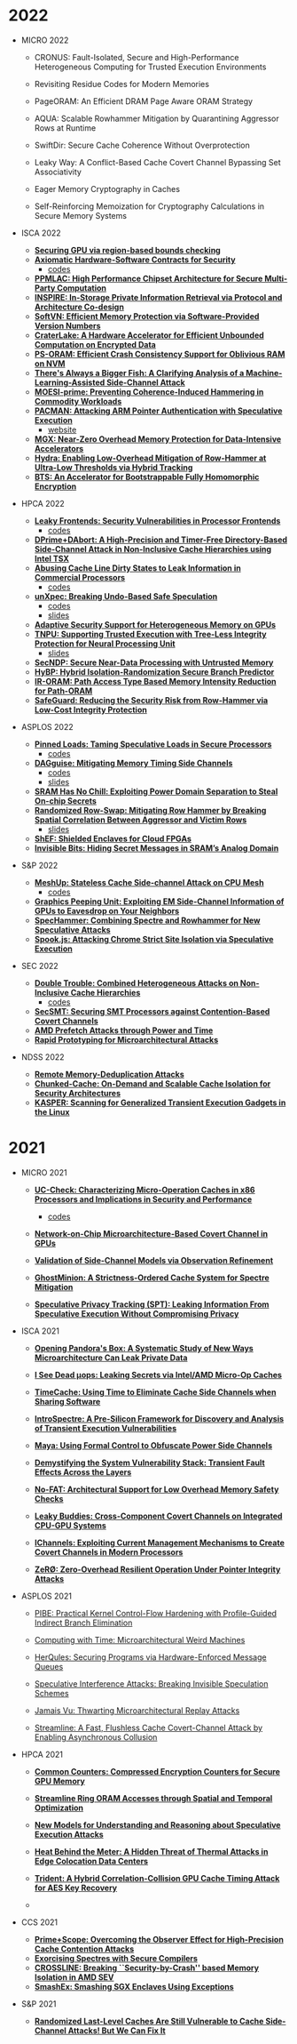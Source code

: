 # 

# 2022

* MICRO 2022
  
  * CRONUS: Fault-Isolated, Secure and High-Performance Heterogeneous Computing for Trusted Execution Environments
  
  * Revisiting Residue Codes for Modern Memories
  
  * PageORAM: An Efficient DRAM Page Aware ORAM Strategy
  
  * AQUA: Scalable Rowhammer Mitigation by Quarantining Aggressor Rows at Runtime
  
  * SwiftDir: Secure Cache Coherence Without Overprotection
  
  * Leaky Way: A Conflict-Based Cache Covert Channel Bypassing Set Associativity
  
  * Eager Memory Cryptography in Caches
  
  * Self-Reinforcing Memoization for Cryptography Calculations in Secure Memory Systems

* ISCA 2022
  
  * [**Securing GPU via region-based bounds checking**](https://dl.acm.org/doi/abs/10.1145/3470496.3527420)
  * [**Axiomatic Hardware-Software Contracts for Security**](https://hnemati.github.io/paper/lcms_ISCA22_cameraready.pdf)
    * [codes](https://github.com/nmosier/clou)
  * [**PPMLAC: High Performance Chipset Architecture for Secure Multi-Party Computation**](https://dl.acm.org/doi/abs/10.1145/3470496.3527392)
  * [**INSPIRE: In-Storage Private Information Retrieval via Protocol and Architecture Co-design**](https://dl.acm.org/doi/10.1145/3470496.3527433)
  * [**SoftVN: Efficient Memory Protection via Software-Provided Version Numbers**](https://dl.acm.org/doi/abs/10.1145/3470496.3527378)
  * [**CraterLake: A Hardware Accelerator for Efficient Unbounded Computation on Encrypted Data**](https://people.csail.mit.edu/devadas/pubs/craterlake.pdf)
  * [**PS-ORAM: Efficient Crash Consistency Support for Oblivious RAM on NVM**](https://arxiv.org/pdf/2011.03669.pdf)
  * [**There's Always a Bigger Fish: A Clarifying Analysis of a Machine-Learning-Assisted Side-Channel Attack**](https://people.csail.mit.edu/mengjia/data/Bigger_Fish_ISCA_2022.pdf)
  * [**MOESI-prime: Preventing Coherence-Induced Hammering in Commodity Workloads**](https://dl.acm.org/doi/abs/10.1145/3470496.3527427)
  * [**PACMAN: Attacking ARM Pointer Authentication with Speculative Execution**](https://pacmanattack.com/paper.pdf)
    * [website](https://pacmanattack.com/)
  * [**MGX: Near-Zero Overhead Memory Protection for Data-Intensive Accelerators**](https://arxiv.org/pdf/2004.09679.pdf)
  * [**Hydra: Enabling Low-Overhead Mitigation of Row-Hammer at Ultra-Low Thresholds via Hybrid Tracking**](https://memlab.ece.gatech.edu/papers/ISCA_2022_1.pdf)
  * [**BTS: An Accelerator for Bootstrappable Fully Homomorphic Encryption**](https://arxiv.org/pdf/2112.15479.pdf)

* HPCA 2022
  
  * [**Leaky Frontends: Security Vulnerabilities in Processor Frontends**](https://arxiv.org/pdf/2105.12224.pdf)
    * [codes](https://caslab.csl.yale.edu/code/leaky-frontends/)
  * [**DPrime+DAbort: A High-Precision and Timer-Free Directory-Based Side-Channel Attack in Non-Inclusive Cache Hierarchies using Intel TSX**](https://ieeexplore.ieee.org/document/9773224)
  * [**Abusing Cache Line Dirty States to Leak Information in Commercial Processors**](https://arxiv.org/abs/2104.08559)
    * [codes](https://github.com/Yujie-Cui/WB-channels)
  * [**unXpec: Breaking Undo-Based Safe Speculation**](https://list.zju.edu.cn/kaibu/unxpec.pdf)
    * [codes](https://github.com/RISEGp/unXpec)
    * [slides](https://list.zju.edu.cn/kaibu/unxpec.pptx)
  * [**Adaptive Security Support for Heterogeneous Memory on GPUs**](https://people.engr.ncsu.edu/hzhou/HPCA22_SHM.pdf)
  * [**TNPU: Supporting Trusted Execution with Tree-Less Integrity Protection for Neural Processing Unit**](https://myshlee417.github.io/files/tnpu_hpca_2022.pdf)
    * [slides](https://myshlee417.github.io/files/tnpu_slide_hpca_2022.pdf)
  * [**SecNDP: Secure Near-Data Processing with Untrusted Memory**](https://hsienhsinlee.github.io/MARS/pub/hpca2022-1.pdf)
  * [**HyBP: Hybrid Isolation-Randomization Secure Branch Predictor**](https://ieeexplore.ieee.org/stamp/stamp.jsp?tp=&arnumber=9773264)
  * [**IR-ORAM: Path Access Type Based Memory Intensity Reduction for Path-ORAM**](https://mehrnoosh.net/publication/IR-ORAM-HPCA'22.pdf)
  * [**SafeGuard: Reducing the Security Risk from Row-Hammer via Low-Cost Integrity Protection**](https://memlab.ece.gatech.edu/papers/HPCA_2022_1.pdf)

* ASPLOS 2022
  
  * [**Pinned Loads: Taming Speculative Loads in Secure Processors**](https://iacoma.cs.uiuc.edu/iacoma-papers/asplos22_2.pdf)
    * [codes](https://github.com/zzrcxb/PinnedLoads)
  * [**DAGguise: Mitigating Memory Timing Side Channels**](https://people.csail.mit.edu/mengjia/data/DAGguise_ASPLOS22.pdf)
    * [codes](https://github.com/CSAIL-Arch-Sec/DAGguise)
    * [slides](https://people.csail.mit.edu/mengjia/data/DAGguise_presentation.pdf)
  * [**SRAM Has No Chill: Exploiting Power Domain Separation to Steal On-chip Secrets**](http://static1.1.sqspcdn.com/static/f/543048/28505993/1646325160627/VoltBoot_ASPLOS_2022.pdf?token=RW5qYuOJXe9ll%2BucFGJh80SP5F8%3D)
  * [**Randomized Row-Swap: Mitigating Row Hammer by Breaking Spatial Correlation Between Aggressor and Victim Rows**](https://memlab.ece.gatech.edu/papers/ASPLOS_2022_3.pdf)
    * [slides](https://gururaj-s.github.io/assets/slides/ASPLOS22_Saileshwar_slides.pdf)
  * [**ShEF: Shielded Enclaves for Cloud FPGAs**](https://arxiv.org/pdf/2103.03500.pdf)
  * [**Invisible Bits: Hiding Secret Messages in SRAM’s Analog Domain**](https://dl.acm.org/doi/pdf/10.1145/3503222.3507756)

* S&P 2022
  
  * [**MeshUp: Stateless Cache Side-channel Attack on CPU Mesh**](https://cpb-us-e2.wpmucdn.com/faculty.sites.uci.edu/dist/5/764/files/2022/01/oakland22.pdf)
    * [codes](https://github.com/stefan1wan/MeshUp)
  * [**Graphics Peeping Unit: Exploiting EM Side-Channel Information of GPUs to Eavesdrop on Your Neighbors**](http://fan-yao.com/paper/2022_SP_EM.pdf)
  * [**SpecHammer: Combining Spectre and Rowhammer for New Speculative Attacks**](https://rtcl.eecs.umich.edu/rtclweb/assets/publications/2022/oakland22-tobah.pdf)
  * [**Spook.js: Attacking Chrome Strict Site Isolation via Speculative Execution**](https://www.spookjs.com/files/spook-js.pdf)

* SEC 2022
  
  * [**Double Trouble: Combined Heterogeneous Attacks on Non-Inclusive Cache Hierarchies**](https://www.usenix.org/system/files/sec22fall_purnal.pdf)
    * [codes](https://github.com/KULeuven-COSIC/Double-Trouble)
  * [**SecSMT: Securing SMT Processors against Contention-Based Covert Channels**](https://www.usenix.org/system/files/sec22summer_taram.pdf)
  * [**AMD Prefetch Attacks through Power and Time**](https://www.usenix.org/system/files/sec22summer_lipp.pdf)
  * [**Rapid Prototyping for Microarchitectural Attacks**](https://www.usenix.org/system/files/sec22summer_easdon.pdf)

* NDSS 2022
  
  * [**Remote Memory-Deduplication Attacks**](https://arxiv.org/pdf/2111.08553.pdf)
  * [**Chunked-Cache: On-Demand and Scalable Cache Isolation for Security Architectures**](https://arxiv.org/pdf/2110.08139.pdf)
  * [**KASPER: Scanning for Generalized Transient Execution Gadgets in the Linux**](https://download.vusec.net/papers/kasper_ndss22.pdf)

# 2021

* MICRO 2021
  
  * [**UC-Check: Characterizing Micro-Operation Caches in x86 Processors and Implications in Security and Performance**](https://dl.acm.org/doi/abs/10.1145/3466752.3480079)
    
    * [codes](https://github.com/SNU-HPCS/UC-Check)
  
  * [**Network-on-Chip Microarchitecture-Based Covert Channel in GPUs**](https://people.bu.edu/joshi/files/Ahn_Micro_2021.pdf)
  
  * [**Validation of Side-Channel Models via Observation Refinement**](https://hnemati.github.io/paper/micro21.pdf)
  
  * [**GhostMinion: A Strictness-Ordered Cache System for Spectre Mitigation**](https://arxiv.org/pdf/2104.05532.pdf)
  
  * [**Speculative Privacy Tracking (SPT): Leaking Information From Speculative Execution Without Compromising Privacy**](https://www.cs.tau.ac.il/~mad/publications/micro2021-spt.pdf)

* ISCA 2021
  
  * [**Opening Pandora's Box: A Systematic Study of New Ways Microarchitecture Can Leak Private Data**](https://ieeexplore.ieee.org/document/9499823)
  
  * [**I See Dead μops: Leaking Secrets via Intel/AMD Micro-Op Caches**](https://www.cs.virginia.edu/venkat/papers/isca2021a.pdf)
  
  * [**TimeCache: Using Time to Eliminate Cache Side Channels when Sharing Software**](https://www.cs.rochester.edu/u/sandhya/papers/isca2021.pdf)
  
  * [**IntroSpectre: A Pre-Silicon Framework for Discovery and Analysis of Transient Execution Vulnerabilities**](https://web.cse.ohio-state.edu/~teodorescu.1/resources/introspectre-isca2021.pdf)
  
  * [**Maya: Using Formal Control to Obfuscate Power Side Channels**](https://iacoma.cs.uiuc.edu/iacoma-papers/isca21_1.pdf)
  
  * [**Demystifying the System Vulnerability Stack: Transient Fault Effects Across the Layers**](https://ieeexplore.ieee.org/document/9499847)
  
  * [**No-FAT: Architectural Support for Low Overhead Memory Safety Checks**](https://www.cs.columbia.edu/~mtarek/files/preprint_ISCA21_NoFAT.pdf)
  
  * [**Leaky Buddies: Cross-Component Covert Channels on Integrated CPU-GPU Systems**](https://www.cs.ucr.edu/~nael/pubs/isca21.pdf)
  
  * [**IChannels: Exploiting Current Management Mechanisms to Create Covert Channels in Modern Processors**](https://people.inf.ethz.ch/omutlu/pub/IChannels-covert-channels_isca21.pdf)
  
  * [**ZeRØ: Zero-Overhead Resilient Operation Under Pointer Integrity Attacks**](https://www.cs.columbia.edu/~simha/preprint_isca20_zero.pdf)

* ASPLOS 2021
  
  * [PIBE: Practical Kernel Control-Flow Hardening with Profile-Guided Indirect Branch Elimination](https://download.vusec.net/papers/pibe_asplos21.pdf)
  
  * [Computing with Time: Microarchitectural Weird Machines](https://dl.acm.org/doi/pdf/10.1145/3445814.3446729)
  
  * [HerQules: Securing Programs via Hardware-Enforced Message Queues](https://www.andrew.cmu.edu/user/bparno/papers/herqules.pdf)
  
  * [Speculative Interference Attacks: Breaking Invisible Speculation Schemes](https://iacoma.cs.uiuc.edu/iacoma-papers/asplos21_2.pdf)
  
  * [Jamais Vu: Thwarting Microarchitectural Replay Attacks](https://iacoma.cs.uiuc.edu/iacoma-papers/asplos21_1.pdf)
  
  * [Streamline: A Fast, Flushless Cache Covert-Channel Attack by Enabling Asynchronous Collusion](https://memlab.ece.gatech.edu/papers/ASPLOS_2021_1.pdf)

* HPCA 2021
  
  * [**Common Counters: Compressed Encryption Counters for Secure GPU Memory**](https://jongse-park.github.io/files/paper/2021-hpca-commonctr.pdf)
  
  * [**Streamline Ring ORAM Accesses through Spatial and Temporal Optimization**](https://ieeexplore.ieee.org/document/9407129)
  
  * [**New Models for Understanding and Reasoning about Speculative Execution Attacks**](https://arxiv.org/pdf/2009.07998.pdf)
  
  * [**Heat Behind the Meter: A Hidden Threat of Thermal Attacks in Edge Colocation Data Centers**](https://intra.ece.ucr.edu/~sren/doc/paper/hpca_2021.pdf)
  
  * [**Trident: A Hybrid Correlation-Collision GPU Cache Timing Attack for AES Key Recovery**](https://ieeexplore.ieee.org/document/9407157)
  
  * 

* CCS 2021
  
  * [**Prime+Scope: Overcoming the Observer Effect for High-Precision Cache Contention Attacks**](https://www.esat.kuleuven.be/cosic/publications/article-3405.pdf)
  * [**Exorcising Spectres with Secure Compilers**](https://publications.cispa.saarland/3501/1/fp034-patrignaniA.pdf)
  * [**CROSSLINE: Breaking ``Security-by-Crash'' based Memory Isolation in AMD SEV**](https://arxiv.org/pdf/2008.00146.pdf)
  * [**SmashEx: Smashing SGX Enclaves Using Exceptions**](https://n.ethz.ch/~sshivaji/publications/smashex_ccs21.pdf)

* S&P 2021
  
  * [**Randomized Last-Level Caches Are Still Vulnerable to Cache Side-Channel Attacks! But We Can Fix It**](https://arxiv.org/pdf/2008.01957.pdf)
